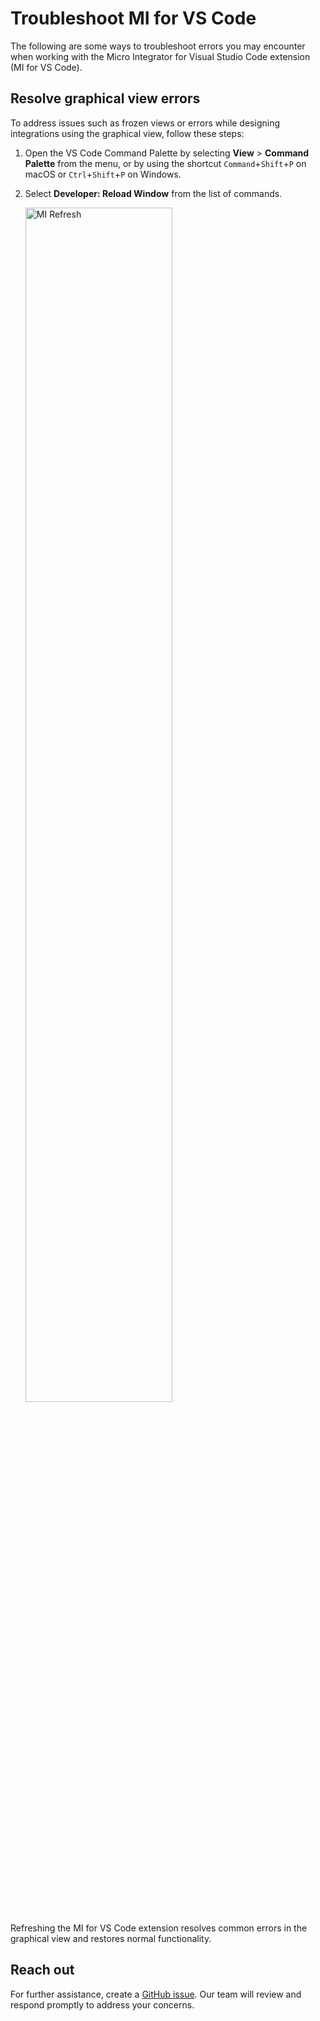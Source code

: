 # Troubleshoot MI for VS Code

The following are some ways to troubleshoot errors you may encounter when working with the Micro Integrator for Visual Studio Code extension (MI for VS Code).

## Resolve graphical view errors

To address issues such as frozen views or errors while designing integrations using the graphical view, follow these steps:

1. Open the VS Code Command Palette by selecting **View** > **Command Palette** from the menu, or by using the shortcut `Command`+`Shift`+`P` on macOS or `Ctrl`+`Shift`+`P` on Windows.

2. Select **Developer: Reload Window** from the list of commands.

    <a href="{{base_path}}/assets/img/develop/mi-for-vscode/reload-window.png"><img src="{{base_path}}/assets/img/develop/mi-for-vscode/reload-window.png" alt="MI Refresh" width="70%"></a>

Refreshing the MI for VS Code extension resolves common errors in the graphical view and restores normal functionality.

## Reach out

For further assistance, create a [GitHub issue](https://github.com/wso2/mi-vscode/issues). Our team will review and respond promptly to address your concerns.
